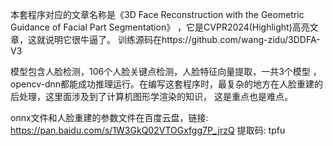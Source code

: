 本套程序对应的文章名称是《3D Face Reconstruction with the Geometric Guidance of Facial Part Segmentation》
，它是CVPR2024(Highlight)高亮文章，这就说明它很牛逼了。
训练源码在https://github.com/wang-zidu/3DDFA-V3

模型包含人脸检测，106个人脸关键点检测，人脸特征向量提取，一共3个模型
，opencv-dnn都能成功推理运行。在编写这套程序时，最复杂的地方在人脸重建的后处理，这里面涉及到了计算机图形学渲染的知识，
这是重点也是难点。

onnx文件和人脸重建的参数文件在百度云盘，链接: https://pan.baidu.com/s/1W3GkQ02VTOGxfgg7P_jrzQ 提取码: tpfu
